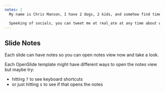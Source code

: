 ```yaml
---
notes: |
  My name is Chris Manson, I have 2 dogs, 2 kids, and somehow find time to keep doing open source work. One of they ways that I find that time is that I work for an awesome company that gives me 20% to work on any community projects… Mainmatter. If that’s a surprise for anyone that knows me, no I haven’t changed jobs recently, instead it’s my job that’s changed names. What used to be called simplabs is now called Mainmatter and I hopefully have updated all my socials to reflect that but let me know if you spot anything that I haven’t.

  Speeking of socials, you can tweet me at real_ate at any time about what I’m talking about today. I’m pretty passionate about this stuff so I’ll likely respond! Now that we have introductions out of the way, let’s see what I’m actually talking about today. 
---
```

## Slide Notes

Each slide can have notes so you can open notes view now and take a look.

Each OpenSlide template might have different ways to open the notes view but maybe try:

- hitting <kbd>?</kbd> to see keyboard shortcuts
- or just hitting <kbd>s</kbd> to see if that opens the notes
